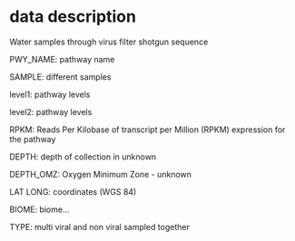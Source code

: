 data description
=============

Water samples through virus filter shotgun sequence

PWY_NAME: pathway name

SAMPLE: different samples

level1: pathway levels

level2: pathway levels

RPKM:  Reads Per Kilobase of transcript per Million (RPKM) expression for the pathway

DEPTH: depth of collection in unknown

DEPTH_OMZ: Oxygen Minimum Zone - unknown

LAT LONG: coordinates (WGS 84)

BIOME: biome...

TYPE: multi viral and non viral sampled together
